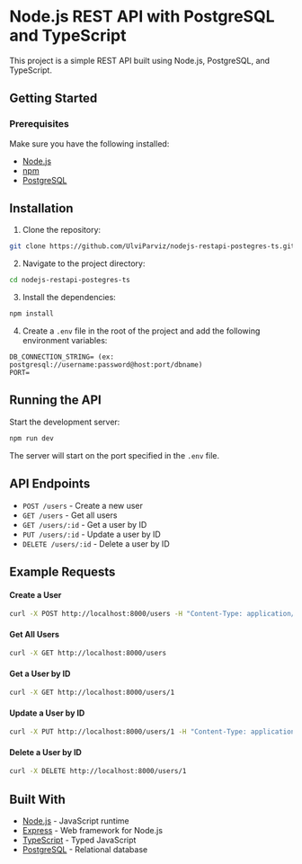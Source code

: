 # Node.js REST API with PostgreSQL and TypeScript

This project is a simple REST API built using Node.js, PostgreSQL, and TypeScript.

## Getting Started

### Prerequisites

Make sure you have the following installed:

- [Node.js](https://nodejs.org/)
- [npm](https://www.npmjs.com/)
- [PostgreSQL](https://www.postgresql.org/)

## Installation

1. Clone the repository:

```bash
git clone https://github.com/UlviParviz/nodejs-restapi-postegres-ts.git
```

2. Navigate to the project directory:

```bash
cd nodejs-restapi-postegres-ts
```

3. Install the dependencies:

```bash
npm install
```

4. Create a `.env` file in the root of the project and add the following environment variables:

```
DB_CONNECTION_STRING= (ex: postgresql://username:password@host:port/dbname)
PORT=
```

## Running the API

Start the development server:

```bash
npm run dev
```

The server will start on the port specified in the `.env` file.

## API Endpoints

- `POST /users` - Create a new user
- `GET /users` - Get all users
- `GET /users/:id` - Get a user by ID
- `PUT /users/:id` - Update a user by ID
- `DELETE /users/:id` - Delete a user by ID

## Example Requests

#### Create a User

```bash
curl -X POST http://localhost:8000/users -H "Content-Type: application/json" -d '{"fullname":"John Doe","email":"john@example.com, "password": "example"}'
```

#### Get All Users

```bash
curl -X GET http://localhost:8000/users
```

#### Get a User by ID

```bash
curl -X GET http://localhost:8000/users/1
```

#### Update a User by ID

```bash
curl -X PUT http://localhost:8000/users/1 -H "Content-Type: application/json" -d '{"name":"John Smith","email":"johnsmith@example.com"}'
```

#### Delete a User by ID

```bash
curl -X DELETE http://localhost:8000/users/1
```

## Built With

- [Node.js](https://nodejs.org/) - JavaScript runtime
- [Express](https://expressjs.com/) - Web framework for Node.js
- [TypeScript](https://www.typescriptlang.org/) - Typed JavaScript
- [PostgreSQL](https://www.postgresql.org/) - Relational database
